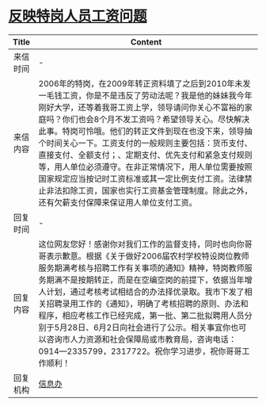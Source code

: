 # <a href="http://www.shangluo.gov.cn/zmhd/ldxxxx.jsp?urltype=leadermail.LeaderMailContentUrl&wbtreeid=1112&leadermailid=1007">反映特岗人员工资问题</a>
| Title |                                                                                                                                                Content                                                                                                                                                 |
|:-----:|--------------------------------------------------------------------------------------------------------------------------------------------------------------------------------------------------------------------------------------------------------------------------------------------------------|
| 来信时间  | -                                                                                                                                                                                                                                                                                                      |
| 来信内容  | 2006年的特岗，在2009年转正资料填了之后到2010年未发一毛钱工资，你是不是违反了劳动法呢？我是他的妹妹我今年刚好大学，还等着我哥工资上学，领导请问你关心不富裕的家庭吗？你们也会8个月不发工资吗？希望领导关心。尽快解决此事。特岗可怜哦。他们的转正文件到现在也没下来，领导抽个时间关心一下。工资支付的一般规则主要包括：货币支付、直接支付、全额支付；、定期支付、优先支付和紧急支付规则等，用人单位必须遵守。在非正常情况下，用人单位需要按照国家规定应当按记时工资标准或其一定比例支付工资。法律禁止非法扣除工资，国家也实行工资基金管理制度。除此之外，还有欠薪支付保障来保证用人单位支付工资。 |
| 回复时间  | -                                                                                                                                                                                                                                                                                                      |
| 回复内容  | 这位网友您好！感谢你对我们工作的监督支持，同时也向你哥哥表示歉意。根据《关于做好2006届农村学校特设岗位教师服务期满考核与招聘工作有关事项的通知》精神，特岗教师服务期满不是按期转正，而是在空编空岗的前提下，依据当年增人计划，通过考核考试相结合的办法择优录取。我市下发了相关招聘录用工作的《通知》，明确了考核招聘的原则、办法和程序，相应考核工作已经完成，第一批、第二批拟聘用人员分别于5月28日、6月2日向社会进行了公示。相关事宜你也可以咨询市人力资源和社会保障局或市教育局，咨询电话：0914—2335799，2317722。祝你学习进步，祝你哥哥工作顺利！               |
| 回复机构  | <a href="../../categories/agencies/信息办.md">信息办</a>                                                                                                                                                                                                                                                       |